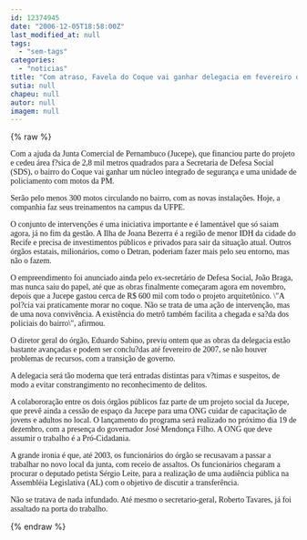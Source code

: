 ```yaml
---
id: 12374945
date: "2006-12-05T18:58:00Z"
last_modified_at: null
tags:
  - "sem-tags"
categories:
  - "noticias"
title: "Com atraso, Favela do Coque vai ganhar delegacia em fevereiro de 2007"
sutia: null
chapeu: null
autor: null
imagem: null
---
```

{% raw %}
<p><P><FONT face=Verdana>Com a ajuda da Junta Comercial de Pernambuco (Jucepe), que financiou parte do projeto e cedeu área f?sica de 2,8 mil metros quadrados para a Secretaria de Defesa Social (SDS), o bairro do Coque vai ganhar um núcleo integrado de segurança e uma unidade de policiamento com motos da PM. </FONT></P></p>
<p><P><FONT face=Verdana>Serão pelo menos 300 motos circulando no bairro, com as novas instalações. Hoje, a companhia faz seus treinamentos na campus da UFPE.</FONT></P></p>
<p><P><FONT face=Verdana>O conjunto de intervenções é uma iniciativa importante e é lamentável que só saiam agora, já no fim da gestão. A Ilha de Joana Bezerra é a região de menor IDH da cidade do Recife e precisa de investimentos públicos e privados para sair da situação atual. Outros órgãos estatais, milionários, como o Detran, poderiam fazer mais pelo seu entorno, mas não o fazem.</FONT></P></p>
<p><P><FONT face=Verdana>O empreendimento foi anunciado ainda pelo ex-secretário de Defesa Social, João Braga, mas nunca saiu do papel, até que as obras finalmente começaram agora em novembro, depois que a Jucepe gastou cerca de R$ 600 mil com todo o projeto arquitetônico. \"A pol?cia vai praticamente morar no coque. Não se trata de uma ação de intervenção, mas de uma nova convivência. A existência do metrô também facilita a chegada e sa?da dos policiais do bairro\", afirmou.</FONT></P></p>
<p><P><FONT face=Verdana>O diretor geral do órgão, Eduardo Sabino, previu ontem que as obras da delegacia estão bastante avançadas e podem ser conclu?das até fevereiro de 2007, se não houver problemas de recursos, com a transição de governo. </FONT></P></p>
<p><P><FONT face=Verdana>A delegacia será tão moderna que terá entradas distintas para v?timas e suspeitos, de modo a evitar constrangimento no reconhecimento de delitos.</FONT></P></p>
<p><P><FONT face=Verdana>A colabororação entre os dois órgãos públicos faz parte de um projeto social da Jucepe, que prevê ainda a cessão de espaço da Jucepe para uma ONG cuidar de capacitação de jovens e adultos no local. O lançamento do programa será realizado no próximo dia 19 de dezembro, com a presença do governador José Mendonça Filho. A ONG que deve assumir o trabalho é a Pró-Cidadania.</FONT></P></p>
<p><P><FONT face=Verdana>A grande ironia é que, até 2003, os funcionários do órgão se recusavam a passar a trabalhar no novo local da junta, com receio de assaltos. Os funcionários chegaram a procurar o deputado petista Sérgio Leite, para a realização de uma audiência pública na Assembléia Legislativa (AL) com o objetivo de discutir a transferência. </FONT></P></p>
<p><P><FONT face=Verdana>Não se tratava de nada infundado. Até mesmo o secretario-geral, Roberto Tavares, já foi assaltado na porta do trabalho. </FONT></P> </p>
{% endraw %}